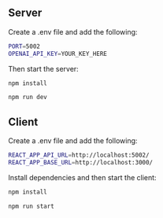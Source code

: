 ## Server

Create a .env file and add the following:

```bash
PORT=5002
OPENAI_API_KEY=YOUR_KEY_HERE

```

Then start the server:

```bash
npm install

npm run dev
```

## Client

Create a .env file and add the following:

```bash
REACT_APP_API_URL=http://localhost:5002/
REACT_APP_BASE_URL=http://localhost:3000/
```

Install dependencies and then start the client:

```bash
npm install

npm run start
```
